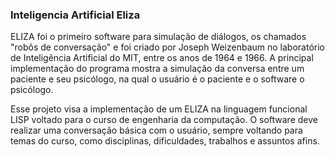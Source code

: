 ### Inteligencia Artificial Eliza

ELIZA foi o primeiro software para simulação de diálogos, os chamados "robôs de conversação" e foi criado por Joseph Weizenbaum no laboratório de Inteligência Artificial do MIT, entre os anos de 1964 e 1966. A principal implementação do programa mostra a simulação da conversa entre um paciente e seu psicólogo, na qual o usuário é o paciente e o software o psicólogo.

Esse projeto visa a implementação de um ELIZA na linguagem funcional LISP voltado para o curso de engenharia da computação. O software deve realizar uma conversação básica com o usuário, sempre voltando para temas do curso, como disciplinas, dificuldades, trabalhos e assuntos afins.
